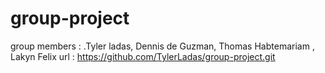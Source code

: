 # group-project


group members : .Tyler ladas, Dennis de Guzman, Thomas Habtemariam , Lakyn Felix
url : https://github.com/TylerLadas/group-project.git


